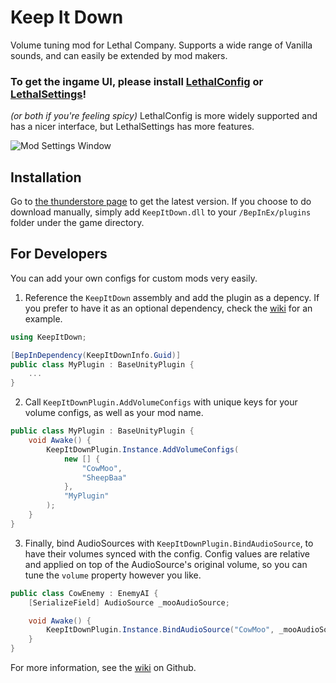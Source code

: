 # Keep It Down

Volume tuning mod for Lethal Company. Supports a wide range of Vanilla sounds, and can easily be extended by mod makers.

### To get the ingame UI, please install [LethalConfig](https://thunderstore.io/c/lethal-company/p/AinaVT/LethalConfig/) or [LethalSettings](https://thunderstore.io/c/lethal-company/p/willis81808/LethalSettings/)!
 _(or both if you're feeling spicy)_ LethalConfig is more widely supported and has a nicer interface, but LethalSettings has more features.

![Mod Settings Window](https://github.com/Kesomannen/KeepItDown/assets/113015915/39229796-b2e2-4712-9d42-fd6c2d51f2dd)

## Installation

Go to [the thunderstore page](https://thunderstore.io/c/lethal-company/p/Kesomannen/KeepItDown/) to get the latest version. If you choose to do download manually, simply add `KeepItDown.dll` to your `/BepInEx/plugins` folder under the game directory.

## For Developers

You can add your own configs for custom mods very easily.

1. Reference the `KeepItDown` assembly and add the plugin as a depency. If you prefer to have it as an optional dependency, check the [wiki](https://github.com/Kesomannen/KeepItDown/wiki) for an example.
```cs
using KeepItDown;

[BepInDependency(KeepItDownInfo.Guid)]
public class MyPlugin : BaseUnityPlugin {
    ...
}
```
2. Call `KeepItDownPlugin.AddVolumeConfigs` with unique keys for your volume configs, as well as your mod name.
```cs
public class MyPlugin : BaseUnityPlugin {
    void Awake() {
        KeepItDownPlugin.Instance.AddVolumeConfigs(
            new [] {
                "CowMoo",
                "SheepBaa"
            },
            "MyPlugin"
        );
    }
}
```
3. Finally, bind AudioSources with `KeepItDownPlugin.BindAudioSource`, to have their volumes synced with the config. Config values are relative and applied on top of the AudioSource's original volume, so you can tune the `volume` property however you like.
```cs
public class CowEnemy : EnemyAI {
    [SerializeField] AudioSource _mooAudioSource;

    void Awake() {
        KeepItDownPlugin.Instance.BindAudioSource("CowMoo", _mooAudioSource);
    }
}
```

For more information, see the [wiki](https://github.com/Kesomannen/KeepItDown/wiki) on Github.